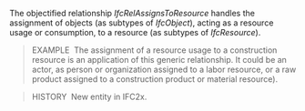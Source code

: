 The objectified relationship _IfcRelAssignsToResource_ handles the assignment of objects (as subtypes of _IfcObject_), acting as a resource usage or consumption, to a resource (as subtypes of _IfcResource_).

> EXAMPLE&nbsp; The assignment of a resource usage to a construction resource is an application of this generic relationship. It could be an actor, as person or organization assigned to a labor resource, or a raw product assigned to a construction product or material resource).

> HISTORY&nbsp; New entity in IFC2x.